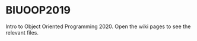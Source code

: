 BIUOOP2019
==========

Intro to Object Oriented Programming 2020.
Open the wiki pages to see the relevant files.

